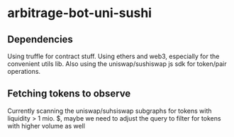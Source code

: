 # arbitrage-bot-uni-sushi

## Dependencies

Using truffle for contract stuff. Using ethers and web3, especially for the convenient utils lib.
Also using the uniswap/sushiswap js sdk for token/pair operations.

## Fetching tokens to observe
Currently scanning the uniswap/suhsiswap subgraphs for
tokens with liquidity > 1 mio. $, maybe we need to adjust the query
to filter for tokens with higher volume as well
